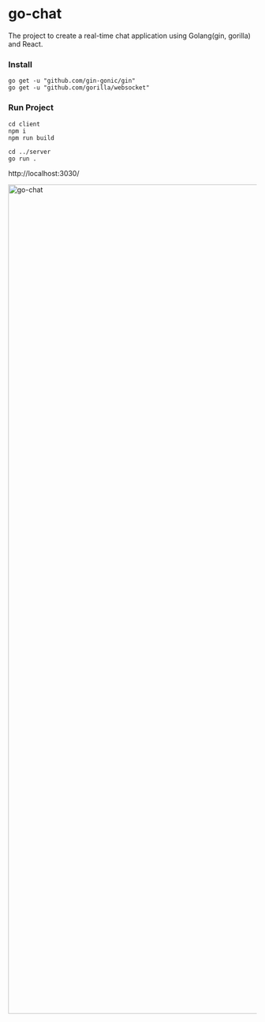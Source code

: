 # go-chat
The project to create a real-time chat application using Golang(gin, gorilla) and React.

### Install
```shell
go get -u "github.com/gin-gonic/gin"
go get -u "github.com/gorilla/websocket"
```

### Run Project
```shell
cd client
npm i
npm run build

cd ../server
go run .
```
http://localhost:3030/

<img width="1680" alt="go-chat" src="https://user-images.githubusercontent.com/25112694/126584685-0adeb9b1-9245-404b-958e-5a18b4c2155b.gif">
